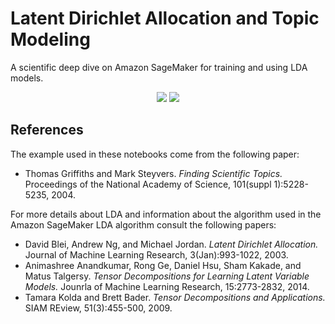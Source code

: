 # Latent Dirichlet Allocation and Topic Modeling

A scientific deep dive on Amazon SageMaker for training and using LDA models.

<p align="center">
<img src="https://github.com/awslabs/amazon-sagemaker-examples/blob/lda_topic_modeling/scientific_details_of_algorithms/lda_topic_modeling/img/img_documents.png">
<img src="https://github.com/awslabs/amazon-sagemaker-examples/blob/lda_topic_modeling/scientific_details_of_algorithms/lda_topic_modeling/img/img_topics.png">
</p>

## References

The example used in these notebooks come from the following paper:

* Thomas Griffiths and Mark Steyvers. *Finding Scientific Topics.* Proceedings
  of the National Academy of Science, 101(suppl 1):5228-5235, 2004.

For more details about LDA and information about the algorithm used in the
Amazon SageMaker LDA algorithm consult the following papers:

* David Blei, Andrew Ng, and Michael Jordan. *Latent Dirichlet Allocation.*
  Journal of Machine Learning Research, 3(Jan):993-1022, 2003.
* Animashree Anandkumar, Rong Ge, Daniel Hsu, Sham Kakade, and Matus Talgersy.
  *Tensor Decompositions for Learning Latent Variable Models.* Jounrla of
  Machine Learning Research, 15:2773-2832, 2014.
* Tamara Kolda and Brett Bader. *Tensor Decompositions and Applications.* SIAM
  REview, 51(3):455-500, 2009.
